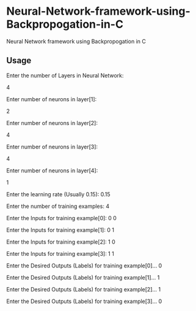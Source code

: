 # Neural-Network-framework-using-Backpropogation-in-C
Neural Network framework using Backpropogation in C

## Usage

Enter the number of Layers in Neural Network:

4

Enter number of neurons in layer[1]: 

2

Enter number of neurons in layer[2]: 

4

Enter number of neurons in layer[3]: 

4

Enter number of neurons in layer[4]: 

1

Enter the learning rate (Usually 0.15): 
0.15

Enter the number of training examples: 
4

Enter the Inputs for training example[0]:
0
0

Enter the Inputs for training example[1]:
0
1

Enter the Inputs for training example[2]:
1
0

Enter the Inputs for training example[3]:
1
1

Enter the Desired Outputs (Labels) for training example[0]...
0

Enter the Desired Outputs (Labels) for training example[1]...
1

Enter the Desired Outputs (Labels) for training example[2]...
1

Enter the Desired Outputs (Labels) for training example[3]...
0
